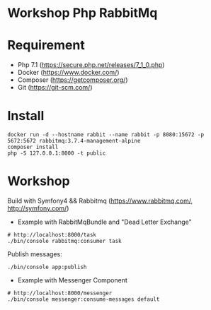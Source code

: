 Workshop Php RabbitMq
=====================

# Requirement

- Php 7.1 (https://secure.php.net/releases/7_1_0.php)
- Docker (https://www.docker.com/)
- Composer (https://getcomposer.org/)
- Git (https://git-scm.com/)

# Install
```
docker run -d --hostname rabbit --name rabbit -p 8080:15672 -p 5672:5672 rabbitmq:3.7.4-management-alpine
composer install
php -S 127.0.0.1:8000 -t public
```

# Workshop

Build with Symfony4 && Rabbitmq (https://www.rabbitmq.com/, http://symfony.com/)

- Example with RabbitMqBundle and "Dead Letter Exchange"

```
# http://localhost:8000/task
./bin/console rabbitmq:consumer task
```

Publish messages:
```
./bin/console app:publish
```

- Example with Messenger Component
``` 
# http://localhost:8000/messenger
./bin/console messenger:consume-messages default
```